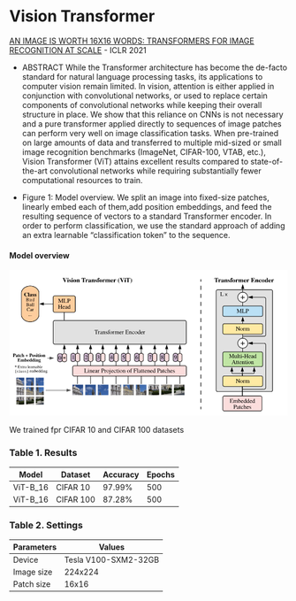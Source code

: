 # Vision Transformer

[AN IMAGE IS WORTH 16X16 WORDS: TRANSFORMERS FOR IMAGE RECOGNITION AT SCALE](https://openreview.net/pdf?id=YicbFdNTTy) - ICLR 2021
* ABSTRACT 
While the Transformer architecture has become the de-facto standard for natural language processing tasks, its applications to computer vision remain limited. In
vision, attention is either applied in conjunction with convolutional networks, or used to replace certain components of convolutional networks while keeping their
overall structure in place. We show that this reliance on CNNs is not necessary and a pure transformer applied directly to sequences of image patches can perform
very well on image classification tasks. When pre-trained on large amounts of data and transferred to multiple mid-sized or small image recognition benchmarks
(ImageNet, CIFAR-100, VTAB, etc.), Vision Transformer (ViT) attains excellent results compared to state-of-the-art convolutional networks while requiring substantially fewer computational resources to train.

* Figure 1: Model overview. We split an image into fixed-size patches, linearly embed each of them,add position embeddings, and feed the resulting sequence of vectors to a standard Transformer encoder. In order to perform classification, we use the standard approach of adding an extra learnable “classification token” to the sequence. 

#### Model overview
<img src="vit_figure.png">

We trained fpr CIFAR 10 and CIFAR 100 datasets 
### Table 1. Results  
| Model     | Dataset    | Accuracy     | Epochs     |
| --------- | ---------- | ------------ | ---------- | 
| ViT-B_16  | CIFAR 10   | 97.99%       | 500        | 
| ViT-B_16  | CIFAR 100  | 87.28%       | 500        |


### Table 2. Settings 
| Parameters    | Values              | 
| ------------- | ------------------- | 
| Device        | Tesla V100-SXM2-32GB| 
| Image size    | 224x224             | 
| Patch size    | 16x16               | 
